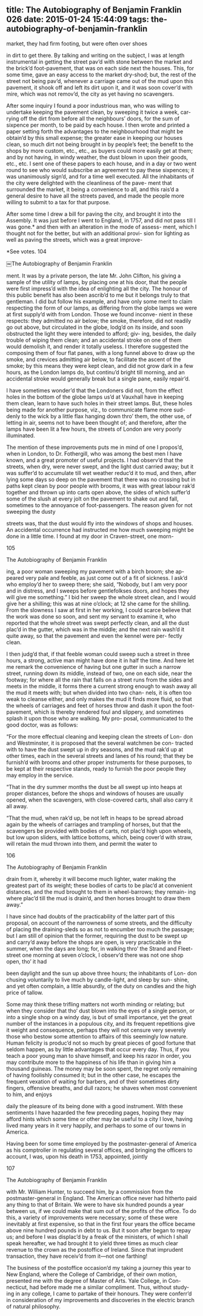 title: The Autobiography of Benjamin Franklin 026
date: 2015-01-24 15:44:09
tags: the-autobiography-of-benjamin-franklin
---

market, they had firm footing, but were often over shoes

in dirt to get there. By talking and writing on the subject, I was at length instrumental in getting the street pav’d with stone between the market and the brick’d foot-pavement, that was on each side next the houses. This, for some time, gave an easy access to the market dry-shod; but, the rest of the street not being pav’d, whenever a carriage came out of the mud upon this pavement, it shook off and left its dirt upon it, and it was soon cover’d with mire, which was not remov’d, the city as yet having no scavengers.

After some inquiry I found a poor industrious man, who was willing to undertake keeping the pavement clean, by sweeping it twice a week, car- rying off the dirt from before all the neighbours’ doors, for the sum of sixpence per month, to be paid by each house. I then wrote and printed a paper setting forth the advantages to the neighbourhood that might be obtain’d by this small expense; the greater ease in keeping our houses clean, so much dirt not being brought in by people’s feet; the benefit to the shops by more custom, etc., etc., as buyers could more easily get at them; and by not having, in windy weather, the dust blown in upon their goods, etc., etc. I sent one of these papers to each house, and in a day or two went round to see who would subscribe an agreement to pay these sixpences; it was unanimously sign’d, and for a time well executed. All the inhabitants of the city were delighted with the cleanliness of the pave- ment that surrounded the market, it being a convenience to all, and this rais’d a general desire to have all the streets paved, and made the people more willing to submit to a tax for that purpose.

After some time I drew a bill for paving the city, and brought it into the Assembly. It was just before I went to England, in 1757, and did not pass till I was gone.* and then with an alteration in the mode of assess- ment, which I thought not for the better, but with an additional provi- sion for lighting as well as paving the streets, which was a great improve-

*See votes. 104

￼The Autobiography of Benjamin Franklin

ment. It was by a private person, the late Mr. John Clifton, his giving a sample of the utility of lamps, by placing one at his door, that the people were first impress’d with the idea of enlighting all the city. The honour of this public benefit has also been ascrib’d to me but it belongs truly to that gentleman. I did but follow his example, and have only some merit to claim respecting the form of our lamps, as differing from the globe lamps we were at first supply’d with from London. Those we found inconve- nient in these respects: they admitted no air below; the smoke, therefore, did not readily go out above, but circulated in the globe, lodg’d on its inside, and soon obstructed the light they were intended to afford; giv- ing, besides, the daily trouble of wiping them clean; and an accidental stroke on one of them would demolish it, and render it totally useless. I therefore suggested the composing them of four flat panes, with a long funnel above to draw up the smoke, and crevices admitting air below, to facilitate the ascent of the smoke; by this means they were kept clean, and did not grow dark in a few hours, as the London lamps do, but continu’d bright till morning, and an accidental stroke would generally break but a single pane, easily repair’d.

I have sometimes wonder’d that the Londoners did not, from the effect holes in the bottom of the globe lamps us’d at Vauxhall have in keeping them clean, learn to have such holes in their street lamps. But, these holes being made for another purpose, viz., to communicate flame more sud- denly to the wick by a little flax hanging down thro’ them, the other use, of letting in air, seems not to have been thought of; and therefore, after the lamps have been lit a few hours, the streets of London are very poorly illuminated.

The mention of these improvements puts me in mind of one I propos’d, when in London, to Dr. Fothergill, who was among the best men I have known, and a great promoter of useful projects. I had observ’d that the streets, when dry, were never swept, and the light dust carried away; but it was suffer’d to accumulate till wet weather reduc’d it to mud, and then, after lying some days so deep on the pavement that there was no crossing but in paths kept clean by poor people with brooms, it was with great labour rak’d together and thrown up into carts open above, the sides of which suffer’d some of the slush at every jolt on the pavement to shake out and fall, sometimes to the annoyance of foot-passengers. The reason given for not sweeping the dusty

streets was, that the dust would fly into the windows of shops and houses. An accidental occurrence had instructed me how much sweeping might be done in a little time. I found at my door in Craven-street, one morn-

105

The Autobiography of Benjamin Franklin

ing, a poor woman sweeping my pavement with a birch broom; she ap- peared very pale and feeble, as just come out of a fit of sickness. I ask’d who employ’d her to sweep there; she said, “Nobody, but I am very poor and in distress, and I sweeps before gentlefolkses doors, and hopes they will give me something.” I bid her sweep the whole street clean, and I would give her a shilling; this was at nine o’clock; at 12 she came for the shilling. From the slowness I saw at first in her working, I could scarce believe that the work was done so soon, and sent my servant to examine it, who reported that the whole street was swept perfectly clean, and all the dust plac’d in the gutter, which was in the middle; and the next rain wash’d it quite away, so that the pavement and even the kennel were per- fectly clean.

I then judg’d that, if that feeble woman could sweep such a street in three hours, a strong, active man might have done it in half the time. And here let me remark the convenience of having but one gutter in such a narrow street, running down its middle, instead of two, one on each side, near the footway; for where all the rain that falls on a street runs from the sides and meets in the middle, it forms there a current strong enough to wash away all the mud it meets with; but when divided into two chan- nels, it is often too weak to cleanse either, and only makes the mud it finds more fluid, so that the wheels of carriages and feet of horses throw and dash it upon the foot-pavement, which is thereby rendered foul and slippery, and sometimes splash it upon those who are walking. My pro- posal, communicated to the good doctor, was as follows:

“For the more effectual cleaning and keeping clean the streets of Lon- don and Westminster, it is proposed that the several watchmen be con- tracted with to have the dust swept up in dry seasons, and the mud rak’d up at other times, each in the several streets and lanes of his round; that they be furnish’d with brooms and other proper instruments for these purposes, to be kept at their respective stands, ready to furnish the poor people they may employ in the service.

“That in the dry summer months the dust be all swept up into heaps at proper distances, before the shops and windows of houses are usually opened, when the scavengers, with close-covered carts, shall also carry it all away.

“That the mud, when rak’d up, be not left in heaps to be spread abroad again by the wheels of carriages and trampling of horses, but that the scavengers be provided with bodies of carts, not plac’d high upon wheels, but low upon sliders, with lattice bottoms, which, being cover’d with straw, will retain the mud thrown into them, and permit the water to

106

The Autobiography of Benjamin Franklin

drain from it, whereby it will become much lighter, water making the greatest part of its weight; these bodies of carts to be plac’d at convenient distances, and the mud brought to them in wheel-barrows; they remain- ing where plac’d till the mud is drain’d, and then horses brought to draw them away.”

I have since had doubts of the practicability of the latter part of this proposal, on account of the narrowness of some streets, and the difficulty of placing the draining-sleds so as not to encumber too much the passage; but I am still of opinion that the former, requiring the dust to be swept up and carry’d away before the shops are open, is very practicable in the summer, when the days are long; for, in walking thro’ the Strand and Fleet-street one morning at seven o’clock, I observ’d there was not one shop open, tho’ it had

been daylight and the sun up above three hours; the inhabitants of Lon- don chusing voluntarily to live much by candle-light, and sleep by sun- shine, and yet often complain, a little absurdly, of the duty on candles and the high price of tallow.

Some may think these trifling matters not worth minding or relating; but when they consider that tho’ dust blown into the eyes of a single person, or into a single shop on a windy day, is but of small importance, yet the great number of the instances in a populous city, and its frequent repetitions give it weight and consequence, perhaps they will not censure very severely those who bestow some attention to affairs of this seemingly low nature. Human felicity is produc’d not so much by great pieces of good fortune that seldom happen, as by little advantages that occur every day. Thus, if you teach a poor young man to shave himself, and keep his razor in order, you may contribute more to the happiness of his life than in giving him a thousand guineas. The money may be soon spent, the regret only remaining of having foolishly consumed it; but in the other case, he escapes the frequent vexation of waiting for barbers, and of their sometimes dirty fingers, offensive breaths, and dull razors; he shaves when most convenient to him, and enjoys

daily the pleasure of its being done with a good instrument. With these sentiments I have hazarded the few preceding pages, hoping they may afford hints which some time or other may be useful to a city I love, having lived many years in it very happily, and perhaps to some of our towns in America.

Having been for some time employed by the postmaster-general of America as his comptroller in regulating several offices, and bringing the officers to account, I was, upon his death in 1753, appointed, jointly

107

The Autobiography of Benjamin Franklin

with Mr. William Hunter, to succeed him, by a commission from the postmaster-general in England. The American office never had hitherto paid any thing to that of Britain. We were to have six hundred pounds a year between us, if we could make that sum out of the profits of the office. To do this, a variety of improvements were necessary; some of these were inevitably at first expensive, so that in the first four years the office became above nine hundred pounds in debt to us. But it soon after began to repay us; and before I was displac’d by a freak of the ministers, of which I shall speak hereafter, we had brought it to yield three times as much clear revenue to the crown as the postoffice of Ireland. Since that imprudent transaction, they have receiv’d from it—not one farthing!

The business of the postoffice occasion’d my taking a journey this year to New England, where the College of Cambridge, of their own motion, presented me with the degree of Master of Arts. Yale College, in Con- necticut, had before made me a similar compliment. Thus, without study- ing in any college, I came to partake of their honours. They were conferr’d in consideration of my improvements and discoveries in the electric branch of natural philosophy.

